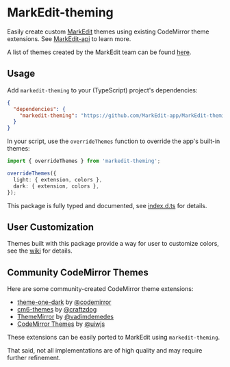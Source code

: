 # MarkEdit-theming

Easily create custom [MarkEdit](https://github.com/MarkEdit-app/MarkEdit) themes using existing CodeMirror theme extensions. See [MarkEdit-api](https://github.com/MarkEdit-app/MarkEdit-api) to learn more.

A list of themes created by the MarkEdit team can be found [here](https://github.com/MarkEdit-app/MarkEdit/wiki/Extensions#list-of-themes).

## Usage

Add `markedit-theming` to your (TypeScript) project's dependencies:

```json
{
  "dependencies": {
    "markedit-theming": "https://github.com/MarkEdit-app/MarkEdit-theming#v0.11.0"
  }
}
```

In your script, use the `overrideThemes` function to override the app's built-in themes:

```ts
import { overrideThemes } from 'markedit-theming';

overrideThemes({
  light: { extension, colors },
  dark: { extension, colors },
});
```

This package is fully typed and documented, see [index.d.ts](/dist/index.d.ts) for details.

## User Customization

Themes built with this package provide a way for user to customize colors, see the [wiki](https://github.com/MarkEdit-app/MarkEdit-theming/wiki#customization) for details.

## Community CodeMirror Themes

Here are some community-created CodeMirror theme extensions:

- [theme-one-dark](https://github.com/codemirror/theme-one-dark) by [@codemirror](https://github.com/codemirror)
- [cm6-themes](https://cm6-themes.netlify.app/) by [@craftzdog](https://github.com/craftzdog)
- [ThemeMirror](https://thememirror.net/) by [@vadimdemedes](https://github.com/vadimdemedes)
- [CodeMirror Themes](https://uiwjs.github.io/react-codemirror/#/theme/home) by [@uiwjs](https://github.com/uiwjs)

These extensions can be easily ported to MarkEdit using `markedit-theming`.

That said, not all implementations are of high quality and may require further refinement.
